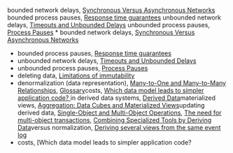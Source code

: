 bounded network delays, [Synchronous Versus Asynchronous Networks](ch08.html#idm140605760914816)
bounded process pauses, [Response time guarantees](ch08.html#idm140605760488240)
unbounded network delays, [Timeouts and Unbounded Delays](ch08.html#idm140605760992960)
unbounded process pauses, [Process Pauses](ch08.html#idm140605760539008) * bounded network delays, [Synchronous Versus Asynchronous Networks](ch08.html#idm140605760914816)
* bounded process pauses, [Response time guarantees](ch08.html#idm140605760488240)
* unbounded network delays, [Timeouts and Unbounded Delays](ch08.html#idm140605760992960)
* unbounded process pauses, [Process Pauses](ch08.html#idm140605760539008)
* deleting data, [Limitations of immutability](ch11.html#idm140605756690336)
* denormalization (data representation), [Many-to-One and Many-to-Many Relationships](ch02.html#idm140605782449280), [Glossary](glossary01.html#idm140605754549184)costs, [Which data model leads to simpler application code? ](ch02.html#idm140605782355248)in derived data systems, [Derived Data](part03.html#idm140605758721136)materialized views, [Aggregation: Data Cubes and Materialized Views](ch03.html#idm140605777593600)updating derived data, [Single-Object and Multi-Object Operations](ch07.html#idm140605774731072), [The need for multi-object transactions](ch07.html#idm140605774657472), [Combining Specialized Tools by Deriving Data](ch12.html#idm140605756104496)versus normalization, [Deriving several views from the same event log](ch11.html#idm140605756726304)
* costs, [Which data model leads to simpler application code?